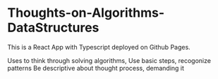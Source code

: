# Thoughts-on-Algorithms-DataStructures

This is a React App with Typescript deployed on Github Pages.

Uses to think through solving algorithms,
Use basic steps, recogonize patterns
Be descriptive about thought process, demanding it
